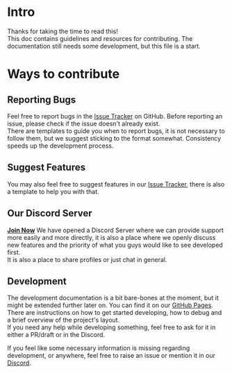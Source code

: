 # Intro
Thanks for taking the time to read this!  
This doc contains guidelines and resources for contributing. The documentation still needs some development, but this file is a start.

# Ways to contribute
## Reporting Bugs
Feel free to report bugs in the [Issue Tracker](https://github.com/AudioBand/AudioBand/issues) on GitHub. 
Before reporting an issue, please check if the issue doesn't already exist.  
There are templates to guide you when to report bugs, it is not necessary to follow them, but we suggest sticking to the format somewhat. Consistency speeds up the development process.

## Suggest Features
You may also feel free to suggest features in our [Issue Tracker](https://github.com/AudioBand/AudioBand/issues), there is also a template to help you with that.  

## Our Discord Server
**[Join Now](discord.gg/yWDHdH2za5)**
We have opened a Discord Server where we can provide support more easily and more directly, it is also a place where we openly discuss new features and the priority of what you guys would like to see developed first.  
It is also a place to share profiles or just chat in general.

## Development
The development documentation is a bit bare-bones at the moment, but it might be extended further later on. You can find it on our [GitHub Pages](https://audioband.github.io/AudioBand/audioband/index.html).  
There are instructions on how to get started developing, how to debug and a brief overview of the project's layout.  
If you need any help while developing something, feel free to ask for it in either a PR/draft or in the Discord.  

If you feel like some necessary information is missing regarding development, or anywhere, feel free to raise an issue or mention it in our [Discord](discord.gg/yWDHdH2za5).

